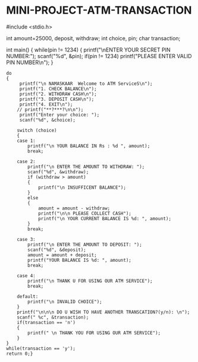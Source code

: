 # MINI-PROJECT-ATM-TRANSACTION 
#include <stdio.h>
 
int amount=25000, deposit, withdraw;
int choice, pin;
char transaction;
 
int main()
{
	while(pin != 1234)
	{
	printf("\nENTER YOUR SECRET PIN NUMBER:");
	scanf("%d", &pin);
	if(pin != 1234)
    printf("PLEASE ENTER VALID PIN NUMBER\n");
    }
		
	do
    {
		 printf("\n NAMASKAAR  Welcome to ATM ServiceS\n");
		 printf("1. CHECK BALANCE\n");
		 printf("2. WITHDRAW CASH\n");
		 printf("3. DEPOSIT CASH\n");
		 printf("4. EXIT\n");
		// printf("**?***?\n\n");
		 printf("Enter your choice: ");
		 scanf("%d", &choice);
		 
		switch (choice)
		{
		case 1:
			printf("\n YOUR BALANCE IN Rs : %d ", amount);
			break;
			
		case 2:
			printf("\n ENTER THE AMOUNT TO WITHDRAW: ");
			scanf("%d", &withdraw);
			if (withdraw > amount)
			{
				printf("\n INSUFFICENT BALANCE");
			}
			else
			{
				amount = amount - withdraw;
				printf("\n\n PLEASE COLLECT CASH");
				printf("\n YOUR CURRENT BALANCE IS %d: ", amount);
			}
			break; 
			
		case 3:
			printf("\n ENTER THE AMOUNT TO DEPOSIT: ");
			scanf("%d", &deposit);
            amount = amount + deposit;
			printf("YOUR BALANCE IS %d: ", amount);
			break;
			
		case 4:
			printf("\n THANK U FOR USING OUR ATM SERVICE");
			break;
			
		default:
			printf("\n INVALID CHOICE");
		}
        printf("\n\n\n DO U WISH TO HAVE ANOTHER TRANSCATION?(y/n): \n");
		scanf(" %c", &transaction);
		if(transaction == 'n')
	    {
            printf(" \n THANK YOU FOR USING OUR ATM SERVICE");	
		}
    }
    while(transaction == 'y');
    return 0;}
